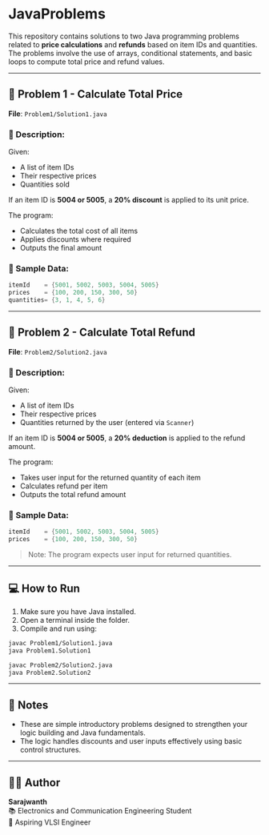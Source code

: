 # JavaProblems

This repository contains solutions to two Java programming problems related to **price calculations** and **refunds** based on item IDs and quantities. The problems involve the use of arrays, conditional statements, and basic loops to compute total price and refund values.

---

## 🧩 Problem 1 - Calculate Total Price

**File**: `Problem1/Solution1.java`

### 📝 Description:

Given:
- A list of item IDs
- Their respective prices
- Quantities sold

If an item ID is **5004 or 5005**, a **20% discount** is applied to its unit price.

The program:
- Calculates the total cost of all items
- Applies discounts where required
- Outputs the final amount

### 🔢 Sample Data:
```java
itemId    = {5001, 5002, 5003, 5004, 5005}
prices    = {100, 200, 150, 300, 50}
quantities= {3, 1, 4, 5, 6}
```

---

## 🧩 Problem 2 - Calculate Total Refund

**File**: `Problem2/Solution2.java`

### 📝 Description:

Given:
- A list of item IDs
- Their respective prices
- Quantities returned by the user (entered via `Scanner`)

If an item ID is **5004 or 5005**, a **20% deduction** is applied to the refund amount.

The program:
- Takes user input for the returned quantity of each item
- Calculates refund per item
- Outputs the total refund amount

### 🔢 Sample Data:
```java
itemId    = {5001, 5002, 5003, 5004, 5005}
prices    = {100, 200, 150, 300, 50}
```

> Note: The program expects user input for returned quantities.

---

## 💻 How to Run

1. Make sure you have Java installed.
2. Open a terminal inside the folder.
3. Compile and run using:
```bash
javac Problem1/Solution1.java
java Problem1.Solution1

javac Problem2/Solution2.java
java Problem2.Solution2
```

---

## 📌 Notes

- These are simple introductory problems designed to strengthen your logic building and Java fundamentals.
- The logic handles discounts and user inputs effectively using basic control structures.

---

## 👨‍💻 Author

**Sarajwanth**  
📚 Electronics and Communication Engineering Student  
🎯 Aspiring VLSI Engineer
